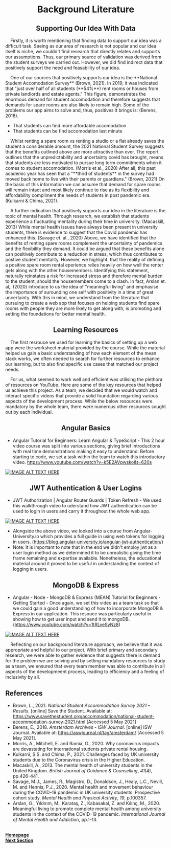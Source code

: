<h1 align="center">Background Literature</h1>

<h2 align="center">Supporting Our Idea With Data</h2>

<p>&nbsp;&nbsp;&nbsp;&nbsp;Firstly, it is worth mentioning that finding data to support our idea was a difficult task. Seeing as our area of research is not popular and our idea itself is niche, we couldn't find research that directly relates and supports our assumptions. Thus, our primary source of validation was derived from the student surveys we carried out. However, we did find indirect data that positively support the need and feasability of our idea.</p> 

<p>&nbsp;&nbsp;&nbsp;&nbsp;One of our sources that positively supports our idea is the **National Student Accomodation Survey** (Brown, 2021). In 2019, it was indicated that "just over half of all students (**54%**) rent rooms or houses from private landlords and estate agents." This figure, demonstrates the enormous demand for student accomodation and therefore suggests that demands for spare rooms are also likely to remain high. Some of the problems our app aims to solve and, thus, positives it brings is: (Berens, 2018).</p>

- That students can find more affordable accomodation
- That students can be find accomodation last minute

<p>&nbsp;&nbsp;&nbsp;&nbsp;Whilst renting a spare room vs renting a studio or a flat already saves the student a considerable amount, the 2021 National Student Survey suggests that the benefits outlined above are more attractive than ever. The report outlines that the unpredictability and uncertainty covid has brought, means that students are less motivated to pursue long term commitments when it comes to student accomodation. (Morris et al., 2020) After all, this past academic year has seen that a "**third of students** in the survey had moved back home to live with their parents or guardians." (Brown, 2021) On the basis of this information we can assume that demand for spare rooms will remain intact and most likely continue to rise as its flexibility and affordability compliment the needs of students in post pandemic era. (Kulkarni & Chima, 2021).</p>

<p>&nbsp;&nbsp;&nbsp;&nbsp;A further indication that positively supports our idea in the literature is the topic of mental health. Through research, we establish that students experience a fluctuating mentality during their time in university. (Macaskill, 2013) While mental health issues have always been present in university students, there is evidence to suggest that the Covid pandemic has enhanced this. (Savage et. al., 2020) Above, we have identified that the benefits of renting spare rooms complement the uncertainty of pandemics and the flexibility they demand. It could be argued that these benefits alone can positively contribute to a reduction in stress, which thus contributes to postive student mentality. However, we highlight, that the reality of defining a positive spare room rental eperience relies heavily on how well the renter gets along with the other housemembers. Identifying this statement, naturally reinstates a risk for increased stress and therefore mental burden to the student, should the housemembers come to a clash. In fact, Arslan et. al,. (2020) introduce to us the idea of "meaningful living" and emphasise the importance of surounding one self with positivity in a time of great uncertainty. With this in mind, we understand from the literature that pursuing to create a web app that focuses on helping students find spare rooms with people they are more likely to get along with, is promoting and setting the foundations for better mental health.</p>

<h2 align="center">Learning Resources</h2>

<p>&nbsp;&nbsp;&nbsp;&nbsp;The first resrouce we used for learning the basics of setting up a web app were the worksheet material provided by the course. While the material helped us gain a basic understanding of how each element of the mean stack works, we often needed to search for further resources to enhance our learning, but to also find specific use cases that matched our project needs.</p>

<p>&nbsp;&nbsp;&nbsp;&nbsp;For us, what seemed to work well and efficient was utilising the plethora of resources on YouTube. Here are some of the key resources that helped us achieve this project. As a team, we decided that we would watch and interact specific videos that provide a solid foundation regarding various aspects of the development process. While the below resources were mandatory by the whole team, there were numerous other resources sought out by each individual.</p>

<h2 align="center">Angular Basics</h2>

- Angular Tutorial for Beginners: Learn Angular & TypeScript - This 2 hour video course was split into various sections, giving brief introductions with real time demonstrations making it easy to understand. Before starting to code, we set a task within the team to watch this introductory video. https://www.youtube.com/watch?v=k5E2AVpwsko&t=620s

[![IMAGE ALT TEXT HERE](https://img.youtube.com/vi/k5E2AVpwsko/0.jpg)](https://www.youtube.com/watch?v=k5E2AVpwsko&t)


<h2 align="center">JWT Authentication & User Logins</h2>

- JWT Authorization | Angular Router Guards | Token Refresh - We used this walkthrough video to uderstand how JWT authentication can be used to login in users and carry it throughout the whole web app.

[![IMAGE ALT TEXT HERE](https://img.youtube.com/vi/F1GUjHPpCLA/0.jpg)](https://www.youtube.com/watch?v=F1GUjHPpCLA)

- Alongside the above video, we looked into a course from Angular-University.io which provides a full guide in using web tokens for logging in users. (https://blog.angular-university.io/angular-jwt-authentication/)
- Note: It is important to note that in the end we didn't employ jwt as a user login method as we determined it to be unrealistic giving the time frame remaining and expertise available. Nonetheless, the educational material around it proved to be useful in understanding the context of logging in users.

<h2 align="center">MongoDB & Express</h2>

- Angular - Node - MongoDB & Express (MEAN) Tutorial for Beginners - Getting Started - Once again, we set this video as a team task so that we could gain a good understanding of how to incorporate MongoDB & Express in our application. This resouce was particularly useful in showing how to get user input and send it to mongoDB. (https://www.youtube.com/watch?v=1tRLveSyNz8)

[![IMAGE ALT TEXT HERE](https://img.youtube.com/vi/1tRLveSyNz8/0.jpg)](https://www.youtube.com/watch?v=1tRLveSyNz8)

<p>&nbsp;&nbsp;&nbsp;&nbsp;Reflecting on our background literature approach, we believe that it was appropriate and helpful to our project. With brief primary and secondary research, we were able to gather evidence that suggests there is demand for the problem we are solving and by setting mandatory resources to study as a team, we ensured that every team member was able to contribute in all aspects of the developmeent process, leading to efficiency and a feeling of inclusivity by all.</p>

<h2 aling="center">References</h2>

- Brown, L., 2021. *National Student Accommodation Survey 2021 – Results*. [online] Save the Student. Available at: <https://www.savethestudent.org/accommodation/national-student-accommodation-survey-2021.html> [Accessed 5 May 2021]
- Berens, E., 2018. *Amsterdam Archives - ISW Journal*. [online] ISW Journal. Available at: <https://aswjournal.nl/tag/amsterdam/> [Accessed 5 May 2021].
- Morris, A., Mitchell, E. and Ramia, G., 2020. Why coronavirus impacts are devastating for international students private rental housing.
- Kulkarni, S.S. and Chima, P., 2021. Challenges faced by UK university students due to the Coronavirus crisis in the Higher Education.
- Macaskill, A., 2013. The mental health of university students in the United Kingdom. *British Journal of Guidance & Counselling*, *41*(4), pp.426-441.
- Savage, M.J., James, R., Magistro, D., Donaldson, J., Healy, L.C., Nevill, M. and Hennis, P.J., 2020. Mental health and movement behaviour during the COVID-19 pandemic in UK university students: Prospective cohort study. *Mental Health and Physical Activity*, *19*, p.100357.
- Arslan, G., Yıldırım, M., Karataş, Z., Kabasakal, Z. and Kılınç, M., 2020. Meaningful living to promote complete mental health among university students in the context of the COVID-19 pandemic. *International Journal of Mental Health and Addiction*, pp.1-13.

<br>
<a href="https://github.com/JaiRanchod/Desk-10-Software-Engineering-Group-Project/tree/release">
<b>Homepage</b></a>
<br>
<a href="https://github.com/JaiRanchod/Desk-10-Software-Engineering-Group-Project/blob/main/Documentation%20Notes/Background%20Literature.md">
<b>Next Section</b></a>
